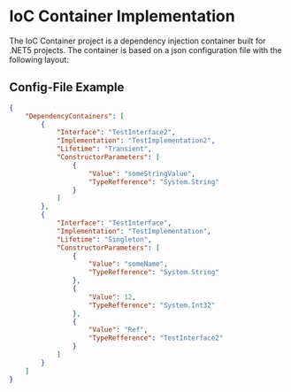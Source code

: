 ﻿# IoC Container Implementation

The IoC Container project is a dependency injection container built for .NET5 projects. The container is based on a json configuration file with the following layout:

## Config-File Example

```json
{
    "DependencyContainers": [
        {
            "Interface": "TestInterface2",
            "Implementation": "TestImplementation2",
            "Lifetime": "Transient",
            "ConstructorParameters": [
                {
                    "Value": "someStringValue",
                    "TypeRefference": "System.String"
                }
            ]
        },
        {
            "Interface": "TestInterface",
            "Implementation": "TestImplementation",
            "Lifetime": "Singleton",
            "ConstructorParameters": [
                {
                    "Value": "someName",
                    "TypeRefference": "System.String"
                },
                {
                    "Value": 12,
                    "TypeRefference": "System.Int32"
                },
                {
                    "Value": "Ref",
                    "TypeRefference": "TestInterface2"
                }
            ]
        }
    ]
}
```
